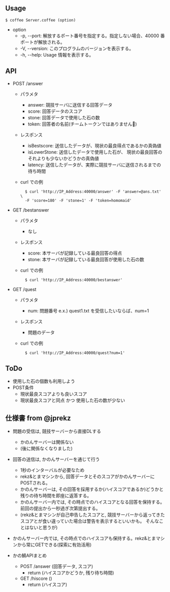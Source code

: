 ## Usage
    $ coffee Server.coffee (option)

- option
    - -p, --port: 解放するポート番号を指定する。指定しない場合、40000 番ポートが解放される。
    - -V, --version: このプログラムのバージョンを表示する。
    - -h, --help: Usage 情報を表示する。

## API
- POST /answer
    - パラメタ
        - answer: 競技サーバに送信する回答データ
        - score: 回答データのスコア
        - stone: 回答データで使用した石の数
        - token: 回答者の名前(チームトークンではありません)
    - レスポンス
        - isBestscore: 送信したデータが、現状の最良得点であるかの真偽値
        - isLowerStone: 送信したデータで使用した石が、  現状の最良回答のそれよりも少ないかどうかの真偽値
        - latency: 送信したデータが、実際に競技サーバに送信されるまでの待ち時間
    - curl での例
            
            $ curl 'http://IP_Address:40000/answer' -F 'answer=@ans.txt' \
            -F 'score=180' -F 'stone=1' -F 'token=homomaid'
- GET /bestanswer
    - パラメタ
        - なし
    - レスポンス
        - score: 本サーバが記録している最良回答の得点
        - stone: 本サーバが記録している最良回答が使用した石の数
    - curl での例
            
            $ curl 'http://IP_Address:40000/bestanswer'
- GET /quest
    - パラメタ
        - num: 問題番号 e.x.) quest1.txt を受信したいならば、num=1
    - レスポンス
        - 問題のデータ
    - curl での例
            
            $ curl 'http://IP_Address:40000/quest?num=1'
        
## ToDo
- 使用した石の個数も利用しよう
- POST条件
    - 現状最良スコアよりも良いスコア
    - 現状最良スコアと同点 かつ 使用した石の数が少ない

## 仕様書 from @jprekz
- 問題の受信は, 競技サーバーから直接DLする
    - かのんサーバーは関係ない
    - (後に関係なくなりました)

- 回答の送信は, かのんサーバーを通じて行う
    - 1秒のインターバルが必要なため
    - rekz&とまマシンから, 回答データとそのスコアがかのんサーバーにPOSTされる。
    - かのんサーバーは, その回答を採用するか(ハイスコアであるか)どうかと残りの待ち時間を即座に返答する。
    - かのんサーバー内では, その時点でのハイスコアとなる回答を保持する。前回の提出から一秒過ぎ次第提出する。
    - (rekz&とまマシンが自己申告したスコアと, 競技サーバーから返ってきたスコアとが食い違っていた場合は警告を表示するといいかも。
        そんなことはないと思うが)

- かのんサーバー内では, その時点でのハイスコアも保持する。rekz&とまマシンから常にGETできる(探索に有効活用)

- かの鯖APIまとめ
    - POST /answer (回答データ, スコア)
        - return (ハイスコアかどうか, 残り待ち時間)
    - GET /hiscore ()
        - return (ハイスコア)
